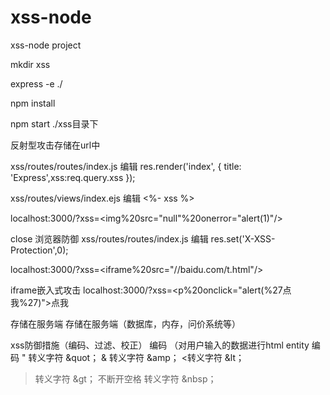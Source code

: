 # xss-node
xss-node project

mkdir xss

express -e ./

npm install 

npm start   ./xss目录下

反射型攻击存储在url中

xss/routes/routes/index.js 编辑 res.render('index', { title: 'Express',xss:req.query.xss });

xss/routes/views/index.ejs 编辑 <%- xss %>

localhost:3000/?xss=<img%20src="null"%20onerror="alert(1)"/>

close 浏览器防御 xss/routes/routes/index.js 编辑 res.set('X-XSS-Protection',0);

localhost:3000/?xss=<iframe%20src="//baidu.com/t.html"/>

iframe嵌入式攻击
localhost:3000/?xss=<p%20onclick="alert(%27点我%27)">点我</p>

存储在服务端 存储在服务端（数据库，内存，问价系统等）

xss防御措施（编码、过滤、校正）
编码 （对用户输入的数据进行html entity 编码
" 转义字符 &quot；
& 转义字符 &amp；
<转义字符 &lt；
>转义字符 &gt；
不断开空格 转义字符 &nbsp；
